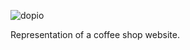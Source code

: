 ![dopio](https://user-images.githubusercontent.com/85551204/219462407-3212b7b2-dda8-4aee-ba0c-2a4eaa1883d1.JPG)

Representation of a coffee shop website.
